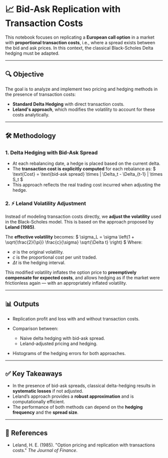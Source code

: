 # 📈 Bid-Ask Replication with Transaction Costs

This notebook focuses on replicating a **European call option** in a market with **proportional transaction costs**, i.e., where a spread exists between the bid and ask prices. In this context, the classical Black-Scholes Delta hedging must be adapted.

---

## 🔍 Objective

The goal is to analyze and implement two pricing and hedging methods in the presence of transaction costs:

- **Standard Delta Hedging** with direct transaction costs.
- **Leland's approach**, which modifies the volatility to account for these costs analytically.

---

## 🛠️ Methodology

### 1. Delta Hedging with Bid-Ask Spread
- At each rebalancing date, a hedge is placed based on the current delta.
- The **transaction cost is explicitly computed** for each rebalance as:
  $
  \text{Cost} = \text{bid-ask spread} \times | \Delta_t - \Delta_{t-1} | \times S_t
  $
- This approach reflects the real trading cost incurred when adjusting the hedge.

### 2. ⚡ Leland Volatility Adjustment
Instead of modeling transaction costs directly, we **adjust the volatility** used in the Black-Scholes model. This is based on the approach proposed by **Leland (1985)**.

The **effective volatility** becomes:
$
\sigma_L = \sigma \left(1 + \sqrt{\frac{2}{\pi}} \frac{c}{\sigma} \sqrt{\Delta t} \right)
$
Where:
- $\sigma$ is the original volatility.
- $c$ is the proportional cost per unit traded.
- $\Delta t$ is the hedging interval.

This modified volatility inflates the option price to **preemptively compensate for expected costs**, and allows hedging as if the market were frictionless again — with an appropriately inflated volatility.

---

## 📊 Outputs

- Replication profit and loss with and without transaction costs.
- Comparison between:
  - Naive delta hedging with bid-ask spread.
  - Leland-adjusted pricing and hedging.

- Histograms of the hedging errors for both approaches.

---

## ✅ Key Takeaways

- In the presence of bid-ask spreads, classical delta-hedging results in **systematic losses** if not adjusted.
- Leland’s approach provides a **robust approximation** and is computationally efficient.
- The performance of both methods can depend on the **hedging frequency** and the **spread size**.

---

## 🧠 References

- Leland, H. E. (1985). "Option pricing and replication with transactions costs." *The Journal of Finance*.
